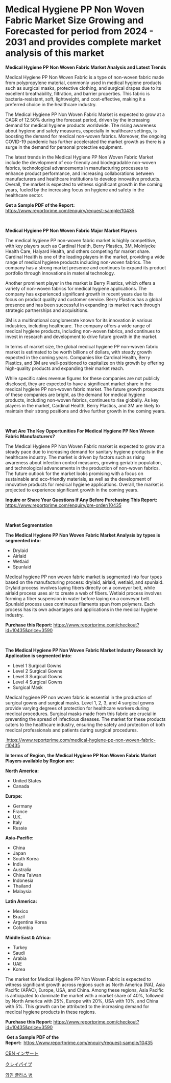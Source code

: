 <p><h1>Medical Hygiene PP Non Woven Fabric Market Size Growing and Forecasted for period from 2024 - 2031 and provides complete market analysis of this market</h1></p><p><strong>Medical Hygiene PP Non Woven Fabric Market Analysis and Latest Trends</strong></p>
<p><p>Medical Hygiene PP Non Woven Fabric is a type of non-woven fabric made from polypropylene material, commonly used in medical hygiene products such as surgical masks, protective clothing, and surgical drapes due to its excellent breathability, filtration, and barrier properties. This fabric is bacteria-resistant, soft, lightweight, and cost-effective, making it a preferred choice in the healthcare industry.</p><p>The Medical Hygiene PP Non Woven Fabric Market is expected to grow at a CAGR of 12.50% during the forecast period, driven by the increasing demand for medical hygiene products worldwide. The rising awareness about hygiene and safety measures, especially in healthcare settings, is boosting the demand for medical non-woven fabrics. Moreover, the ongoing COVID-19 pandemic has further accelerated the market growth as there is a surge in the demand for personal protective equipment.</p><p>The latest trends in the Medical Hygiene PP Non Woven Fabric Market include the development of eco-friendly and biodegradable non-woven fabrics, technological advancements in manufacturing processes to enhance product performance, and increasing collaborations between manufacturers and healthcare institutions to develop innovative products. Overall, the market is expected to witness significant growth in the coming years, fueled by the increasing focus on hygiene and safety in the healthcare sector.</p></p>
<p><strong>Get a Sample PDF of the Report:&nbsp;</strong> <a href="https://www.reportprime.com/enquiry/request-sample/10435">https://www.reportprime.com/enquiry/request-sample/10435</a></p>
<p>&nbsp;</p>
<p><strong>Medical Hygiene PP Non Woven Fabric Major Market Players</strong></p>
<p><p>The medical hygiene PP non-woven fabric market is highly competitive, with key players such as Cardinal Health, Berry Plastics, 3M, Molnlycke Health Care, Halyard Health, and others competing for market share. Cardinal Health is one of the leading players in the market, providing a wide range of medical hygiene products including non-woven fabrics. The company has a strong market presence and continues to expand its product portfolio through innovations in material technology.</p><p>Another prominent player in the market is Berry Plastics, which offers a variety of non-woven fabrics for medical hygiene applications. The company has experienced significant growth in recent years due to its focus on product quality and customer service. Berry Plastics has a global presence and has been successful in expanding its market reach through strategic partnerships and acquisitions.</p><p>3M is a multinational conglomerate known for its innovation in various industries, including healthcare. The company offers a wide range of medical hygiene products, including non-woven fabrics, and continues to invest in research and development to drive future growth in the market.</p><p>In terms of market size, the global medical hygiene PP non-woven fabric market is estimated to be worth billions of dollars, with steady growth expected in the coming years. Companies like Cardinal Health, Berry Plastics, and 3M are well-positioned to capitalize on this growth by offering high-quality products and expanding their market reach.</p><p>While specific sales revenue figures for these companies are not publicly disclosed, they are expected to have a significant market share in the medical hygiene PP non-woven fabric market. The future growth prospects of these companies are bright, as the demand for medical hygiene products, including non-woven fabrics, continues to rise globally. As key players in the market, Cardinal Health, Berry Plastics, and 3M are likely to maintain their strong positions and drive further growth in the coming years.</p></p>
<p>&nbsp;</p>
<p><strong>What Are The Key Opportunities For Medical Hygiene PP Non Woven Fabric Manufacturers?</strong></p>
<p><p>The Medical Hygiene PP Non Woven Fabric market is expected to grow at a steady pace due to increasing demand for sanitary hygiene products in the healthcare industry. The market is driven by factors such as rising awareness about infection control measures, growing geriatric population, and technological advancements in the production of non-woven fabrics. The future outlook for the market looks promising with a focus on sustainable and eco-friendly materials, as well as the development of innovative products for medical hygiene applications. Overall, the market is projected to experience significant growth in the coming years.</p></p>
<p><strong>Inquire or Share Your Questions If Any Before Purchasing This Report:</strong> <a href="https://www.reportprime.com/enquiry/pre-order/10435">https://www.reportprime.com/enquiry/pre-order/10435</a></p>
<p>&nbsp;</p>
<p><strong>Market Segmentation</strong></p>
<p><strong>The Medical Hygiene PP Non Woven Fabric Market Analysis by types is segmented into:</strong></p>
<p><ul><li>Drylaid</li><li>Airlaid</li><li>Wetlaid</li><li>Spunlaid</li></ul></p>
<p><p>Medical hygiene PP non woven fabric market is segmented into four types based on the manufacturing process: drylaid, airlaid, wetlaid, and spunlaid. Drylaid process involves laying fibers directly on a conveyor belt, while airlaid process uses air to create a web of fibers. Wetlaid process involves forming a fiber suspension in water before laying on a conveyor belt. Spunlaid process uses continuous filaments spun from polymers. Each process has its own advantages and applications in the medical hygiene industry.</p></p>
<p><strong>Purchase this Report:&nbsp;</strong><a href="https://www.reportprime.com/checkout?id=10435&price=3590">https://www.reportprime.com/checkout?id=10435&price=3590</a></p>
<p>&nbsp;</p>
<p><strong>The Medical Hygiene PP Non Woven Fabric Market Industry Research by Application is segmented into:</strong></p>
<p><ul><li>Level 1 Surgical Gowns</li><li>Level 2 Surgical Gowns</li><li>Level 3 Surgical Gowns</li><li>Level 4 Surgical Gowns</li><li>Surgical Mask</li></ul></p>
<p><p>Medical hygiene PP non woven fabric is essential in the production of surgical gowns and surgical masks. Level 1, 2, 3, and 4 surgical gowns provide varying degrees of protection for healthcare workers during medical procedures. Surgical masks made from this fabric are crucial in preventing the spread of infectious diseases. The market for these products caters to the healthcare industry, ensuring the safety and protection of both medical professionals and patients during surgical procedures.</p></p>
<p><a href="https://www.reportprime.com/medical-hygiene-pp-non-woven-fabric-r10435">&nbsp;https://www.reportprime.com/medical-hygiene-pp-non-woven-fabric-r10435</a></p>
<p><strong>In terms of Region, the Medical Hygiene PP Non Woven Fabric Market Players available by Region are:</strong></p>
<p>
    <p> <strong> North America: </strong>
        <ul>
            <li>United States</li>
            <li>Canada</li>
        </ul>
        </p> 
    <p> <strong> Europe: </strong>
        <ul>
            <li>Germany</li>
            <li>France</li>
            <li>U.K.</li>
            <li>Italy</li>
            <li>Russia</li>
        </ul>
        </p> 
    <p> <strong> Asia-Pacific: </strong>
        <ul>
            <li>China</li>
            <li>Japan</li>
            <li>South Korea</li>
            <li>India</li>
            <li>Australia</li>
            <li>China Taiwan</li>
            <li>Indonesia</li>
            <li>Thailand</li>
            <li>Malaysia</li>
        </ul>
        </p> 
    <p> <strong> Latin America: </strong>
        <ul>
            <li>Mexico</li>
            <li>Brazil</li>
            <li>Argentina Korea</li>
            <li>Colombia</li>
        </ul>
        </p> 
    <p> <strong> Middle East & Africa: </strong>
        <ul>
            <li>Turkey</li>
            <li>Saudi</li>
            <li>Arabia</li>
            <li>UAE</li>
            <li>Korea</li>
        </ul>
    </p>
    </p>
<p><p>The market for Medical Hygiene PP Non Woven Fabric is expected to witness significant growth across regions such as North America (NA), Asia Pacific (APAC), Europe, USA, and China. Among these regions, Asia Pacific is anticipated to dominate the market with a market share of 40%, followed by North America with 25%, Europe with 20%, USA with 10%, and China with 5%. This growth can be attributed to the increasing demand for medical hygiene products in these regions.</p></p>
<p><strong>Purchase this Report: </strong><a href="https://www.reportprime.com/checkout?id=10435&price=3590">https://www.reportprime.com/checkout?id=10435&price=3590</a></p>
<p>&nbsp;<strong>Get a Sample PDF of the Report:&nbsp;&nbsp;</strong><a href="https://www.reportprime.com/enquiry/request-sample/10435">https://www.reportprime.com/enquiry/request-sample/10435</a></p>
<p><strong></strong></p>
<p><p><a href="https://medium.com/@spencerremin6/cbn-%E3%82%A4%E3%83%B3%E3%82%B5%E3%83%BC%E3%83%88%E5%B8%82%E5%A0%B4%E3%81%AF%E5%B8%82%E5%A0%B4%E3%82%B7%E3%82%A7%E3%82%A2-%E5%B8%82%E5%A0%B4%E3%83%88%E3%83%AC%E3%83%B3%E3%83%89-%E5%B8%82%E5%A0%B4%E6%88%90%E9%95%B7%E3%81%AB%E9%96%A2%E3%81%99%E3%82%8B%E6%83%85%E5%A0%B1%E3%82%92%E6%8F%90%E4%BE%9B%E3%81%97%E3%81%BE%E3%81%99-b541b7d489fb">CBN インサート</a></p><p><a href="https://medium.com/@vanessa.grant665567/%E7%B2%98%E5%9C%9F%E3%83%91%E3%82%A4%E3%83%97%E5%B8%82%E5%A0%B4%E3%81%AF-%E5%B8%82%E5%A0%B4%E3%82%B7%E3%82%A7%E3%82%A2-%E5%B8%82%E5%A0%B4%E3%83%88%E3%83%AC%E3%83%B3%E3%83%89-%E5%B8%82%E5%A0%B4%E6%88%90%E9%95%B7%E3%81%AB%E9%96%A2%E3%81%99%E3%82%8B%E6%83%85%E5%A0%B1%E3%82%92%E6%8F%90%E4%BE%9B%E3%81%97%E3%81%BE%E3%81%99-a79c4dfe90a0">クレイパイプ</a></p><p><a href="https://medium.com/@honeypie6456/%EC%99%80%EC%9D%B8-%EA%B8%80%EB%9D%BC%EC%8A%A4-%EB%B3%91-%EC%8B%9C%EC%9E%A5-%EA%B7%9C%EB%AA%A8-%EB%B0%8F-%EC%8B%9C%EC%9E%A5-%EB%8F%99%ED%96%A5-%EC%99%84%EC%A0%84%ED%95%9C-%EC%82%B0%EC%97%85-%EA%B0%9C%EC%9A%94-2024%EB%85%84%EB%B6%80%ED%84%B0-2031%EB%85%84-b2a1d3c26c99">와인 글라스 병</a></p></p>